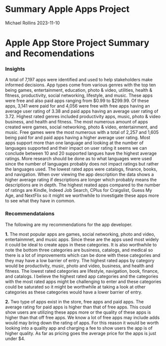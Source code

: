 Summary Apple Apps Project
================
Michael Rollins
2023-11-10

# Apple App Store Project Summary and Recomendations

### **Insights**

A total of 7,197 apps were identified and used to help stakeholders make
informed decisions. App types come from various genres with the top ten
being games, entertainment, education, photo & video, utilities, health
& fitness, productivity, social networking, lifestyle, and music. These
apps were free and also paid apps ranging from \$0.99 to \$299.99. Of
these apps, 3,141 were paid for and 4,056 were free with free apps
having an average user rating of 3.38 and paid apps having an average
user rating of 3.72. Highest rated genres included productivity apps,
music, photo & video business, and health and fitness. The most numerous
amount of apps created were games, social networking, photo & video,
entertainment, and music. Free games were the most numerous with a total
of 2,257 and 1,605 being paid for and paid apps having a higher average
user rating. Most apps support more than one language and looking at the
number of languages supported and their impact on user rating it seems
we can conclude between 10 and 20 supported langues have the highest
average ratings. More research should be done as to what languages were
used since the number of languages probably does not impact ratings but
rather the languages used. The lowest rated apps were catalogs, finance,
books, and navigation. When over viewing the app description the data
shows a higher average rating if descriptions are longer which probably
means the descriptions are in depth. The highest reated apps compared to
the number of ratings are Kindle, Indeed Job Search, CPlus for
Craigslist, Guess My Age, and NextFlix so it might we worthwhile to
investigate these apps more to see what they have in common.

### Recommendataions

The following are my recommendations for the app developer.

**1.** The most popular apps are games, social networking, photo and
video, entertainmnet, and music apps. Since these are the apps used most
widely it could be ideal to create apps in these categories. It is also
worthwhile to note the bottom three categories are business, catalogs,
and medical so there is a lot of improvements which can be done with
these categories and they may have a low barrier of entry. The highest
rated apps by category would be productivity, music, photo and video,
business, and health and fitness. The lowest rated categories are
lifestyle, navigation, book, finance, and catalogs. I believe the
highest rated app categories and the categories with the most rated apps
might be challenging to enter and these categories could be saturated so
it might be worthwhile at taking a look at other categories as these
categories would have a lower barrier of entry.

**2.** Two type of apps exist in the store, free apps and paid apps. The
average rating for paid apps is higher than that of free apps. This
could show users are utilizing these apps more or the quality of these
apps is higher than that off free apps. We know a lot of free apps may
include adds would may bring down the rating of apps. For this reason it
would be worth looking into a quality app and charging a fee to show
users the app is of higher quality. As far as pricing goes the average
price for the apps is just under \$4.
